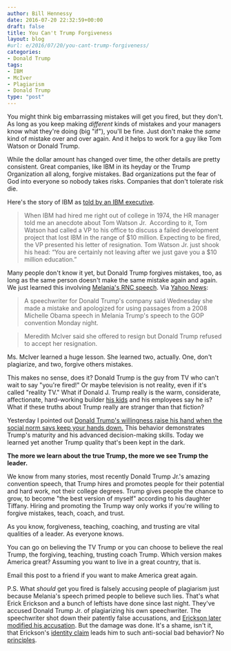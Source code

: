 ```yaml
---
author: Bill Hennessy
date: 2016-07-20 22:32:59+00:00
draft: false
title: You Can't Trump Forgiveness
layout: blog
#url: e/2016/07/20/you-cant-trump-forgiveness/
categories:
- Donald Trump
tags:
- IBM
- McIver
- Plagiarism
- Donald Trump
type: "post"
---
```


You might think big embarrassing mistakes will get you fired, but they don't. As long as you keep making _different_ kinds of mistakes and your managers know what they're doing (big "if"), you'll be fine. Just don't make the _same_ kind of mistake over and over again. And it helps to work for a guy like Tom Watson or Donald Trump.

While the dollar amount has changed over time, the other details are pretty consistent. Great companies, like IBM in its heyday or the Trump Organization all along, forgive mistakes. Bad organizations put the fear of God into everyone so nobody takes risks. Companies that don't tolerate risk die.

Here's the story of IBM as [told by an IBM executive](https://www.mbiconcepts.com/2/post/2012/03/we-forgive-thoughtful-mistakes-volume-iii-of-tom-watson-sr-essays-on-leadership.html).



> When IBM had hired me right out of college in 1974, the HR manager told me an anecdote about Tom Watson Jr.  According to it, Tom Watson had called a VP to his office to discuss a failed development project that lost IBM in the range of $10 million. Expecting to be fired, the VP presented his letter of resignation. Tom Watson Jr. just shook his head: “You are certainly not leaving after we just gave you a $10 million education.”



Many people don't know it yet, but Donald Trump forgives mistakes, too, as long as the same person doesn't make the same mistake again and again. We just learned this involving [Melania's RNC speech](https://hennessysview.com/2016/07/19/finally-media-focus-on-americas-real-problem/). Via [Yahoo News](https://www.yahoo.com/news/gop-nominates-trump-heaps-criticism-hillary-clinton-072545136--election.html):



> 

> 
> A speechwriter for Donald Trump's company said Wednesday she made a mistake and apologized for using passages from a 2008 Michelle Obama speech in Melania Trump's speech to the GOP convention Monday night.
> 
> 

> 
> Meredith McIver said she offered to resign but Donald Trump refused to accept her resignation.
> 
> 






Ms. McIver learned a huge lesson. She learned two, actually. One, don't plagiarize, and two, forgive others mistakes.





This makes no sense, does it? Donald Trump is the guy from TV who can't wait to say "you're fired!" Or maybe television is not reality, even if it's called "reality TV." What if Donald J. Trump really is the warm, considerate, affectionate, hard-working builder [his kids](https://www.businessinsider.com/tiffany-trump-donald-trump-jr-personal-picture-father-rnc-2016-7) and his employees say he is? What if these truths about Trump really are stranger than that fiction?





Yesterday I pointed out [Donald Trump's willingness raise his hand when the social norm says keep your hands down.](https://hennessysview.com/2016/07/20/how-leaders-decide/) This behavior demonstrates Trump's maturity and his advanced decision-making skills. Today we learned yet another Trump quality that's been kept in the dark.





**The more we learn about the true Trump, the more we see Trump the leader.**





We know from many stories, most recently Donald Trump Jr.'s amazing convention speech, that Trump hires and promotes people for their potential and hard work, not their college degrees. Trump gives people the chance to grow, to become "the best version of myself" according to his daughter Tiffany. Hiring and promoting the Trump way only works if you're willing to forgive mistakes, teach, coach, and trust.





As you know, forgiveness, teaching, coaching, and trusting are vital qualities of a leader. As everyone knows.





You can go on believing the TV Trump or you can choose to believe the real Trump, the forgiving, teaching, trusting coach Trump. Which version makes America great? Assuming you want to live in a great country, that is.





Email this post to a friend if you want to make America great again.





P.S. What _should_ get you fired is falsely accusing people of plagiarism just because Melania's speech primed people to believe such lies. That's what Erick Erickson and a bunch of leftists have done since last night. They've accused Donald Trump Jr. of plagiarizing his own speechwriter. The speechwriter shot down their patently false accusations, and [Erickson later modified his accusation](https://www.thepoliticalinsider.com/donald-trump-jr-speech-plagiarism-backfired/). But the damage was done. It's a shame, isn't it, that Erickson's [identity claim](https://hennessysview.com/2016/07/12/what-happens-you-identify-as-nevertrump/) leads him to such anti-social bad behavior? No [principles](https://hennessysview.com/2016/05/14/how-conservatives-abandoned-principles-over-trump/).
